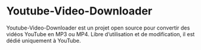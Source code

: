 # Youtube-Video-Downloader
Youtube-Video-Downloader est un projet open source pour convertir des vidéos YouTube en MP3 ou MP4. Libre d’utilisation et de modification, il est dédié uniquement à YouTube.
